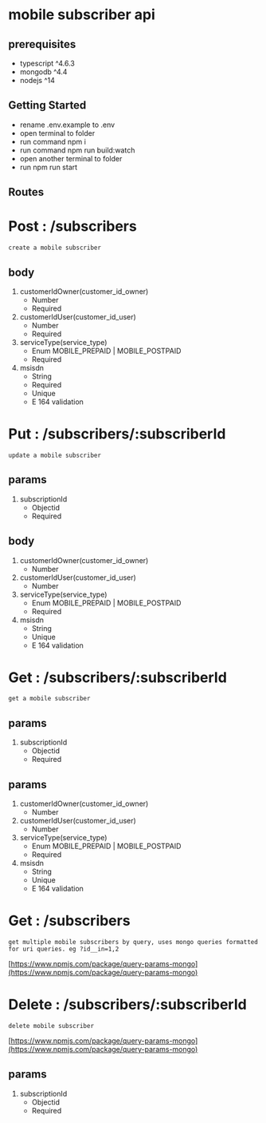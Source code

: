 # mobile subscriber api

## prerequisites
 * typescript ^4.6.3
 * mongodb  ^4.4
 * nodejs ^14


## Getting Started
 * rename .env.example to .env
 * open terminal to folder
 * run command npm i 
 * run command npm run build:watch
 * open another terminal to folder
 * run npm run start

## Routes
 # Post : /subscribers
    create a mobile subscriber
 ## body
1. customerIdOwner(customer_id_owner)  
     * Number 
     * Required 
2. customerIdUser(customer_id_user)  
     * Number 
     * Required 
3. serviceType(service_type)  
     * Enum MOBILE_PREPAID | MOBILE_POSTPAID 
     * Required
4.  msisdn  
     * String 
     * Required 
     * Unique 
     * E 164 validation

 # Put : /subscribers/:subscriberId
    update a mobile subscriber
 ## params
1. subscriptionId
     * Objectid
     * Required 
 ## body
1. customerIdOwner(customer_id_owner)  
     * Number 
2. customerIdUser(customer_id_user)  
     * Number 
3. serviceType(service_type)  
     * Enum MOBILE_PREPAID | MOBILE_POSTPAID 
     * Required 
4.  msisdn  
     * String 
     * Unique 
     * E 164 validation

 # Get : /subscribers/:subscriberId
    get a mobile subscriber
 ## params
1. subscriptionId
    * Objectid
    * Required 
 ## params
1. customerIdOwner(customer_id_owner)  
     * Number 
2. customerIdUser(customer_id_user)  
     * Number 
3. serviceType(service_type)  
     * Enum MOBILE_PREPAID | MOBILE_POSTPAID 
     * Required 
4.  msisdn  
     * String 
     * Unique 
     * E 164 validation

 # Get : /subscribers
    get multiple mobile subscribers by query, uses mongo queries formatted for uri queries. eg ?id__in=1,2
    
[https://www.npmjs.com/package/query-params-mongo](https://www.npmjs.com/package/query-params-mongo)
 


 # Delete : /subscribers/:subscriberId
    delete mobile subscriber
    
[https://www.npmjs.com/package/query-params-mongo](https://www.npmjs.com/package/query-params-mongo)
 ## params
1. subscriptionId
    * Objectid
    * Required 


